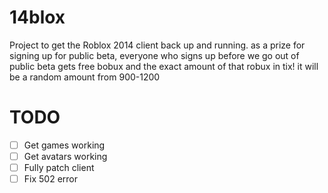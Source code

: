 # 14blox
Project to get the Roblox 2014 client back up and running.
as a prize for signing up for public beta, everyone who signs up before we go out of public beta gets free bobux and the exact amount of that robux in tix!
it will be a random amount from 900-1200

# TODO

- [ ] Get games working
- [ ] Get avatars working
- [ ] Fully patch client
- [ ] Fix 502 error
